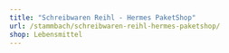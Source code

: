 ```yaml
---
title: "Schreibwaren Reihl - Hermes PaketShop"
url: /stammbach/schreibwaren-reihl-hermes-paketshop/
shop: Lebensmittel
---
```

